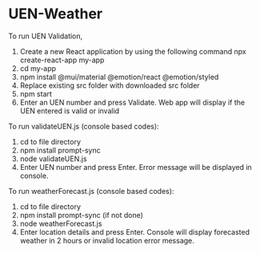# UEN-Weather
To run UEN Validation,
1. Create a new React application by using the following command
npx create-react-app my-app
2. cd my-app
3. npm install @mui/material @emotion/react @emotion/styled
4. Replace existing src folder with downloaded src folder
5. npm start
6. Enter an UEN number and press Validate. Web app will display if the UEN entered is valid or invalid

To run validateUEN.js (console based codes):
1. cd to file directory
2. npm install prompt-sync
3. node validateUEN.js
4. Enter UEN number and press Enter. Error message will be displayed in console.

To run weatherForecast.js (console based codes):
1. cd to file directory
2. npm install prompt-sync (if not done)
3. node weatherForecast.js
4. Enter location details and press Enter. Console will display forecasted weather in 2 hours or invalid location error message. 

